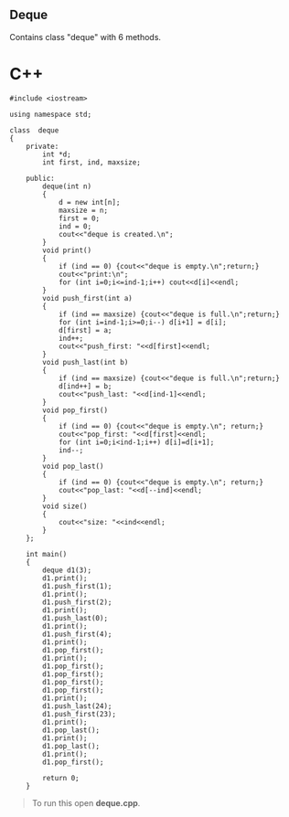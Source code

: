Deque
---------

Contains class "deque" with 6 methods.

# C++

    #include <iostream>

    using namespace std;

    class  deque
    {	
        private:
            int *d;
            int first, ind, maxsize;
        
        public:
            deque(int n)
            {
                d = new int[n];
                maxsize = n;
                first = 0;
                ind = 0;
                cout<<"deque is created.\n";
            }
            void print()
            {
                if (ind == 0) {cout<<"deque is empty.\n";return;}
                cout<<"print:\n";
                for (int i=0;i<=ind-1;i++) cout<<d[i]<<endl;
            }       
            void push_first(int a)
            {
                if (ind == maxsize) {cout<<"deque is full.\n";return;}
                for (int i=ind-1;i>=0;i--) d[i+1] = d[i];
                d[first] = a;
                ind++;
                cout<<"push_first: "<<d[first]<<endl;
            }
            void push_last(int b)
            {
                if (ind == maxsize) {cout<<"deque is full.\n";return;}
                d[ind++] = b;
                cout<<"push_last: "<<d[ind-1]<<endl;
            }
            void pop_first()
            {
                if (ind == 0) {cout<<"deque is empty.\n"; return;}
                cout<<"pop_first: "<<d[first]<<endl;
                for (int i=0;i<ind-1;i++) d[i]=d[i+1];
                ind--;
            }
            void pop_last()
            {
                if (ind == 0) {cout<<"deque is empty.\n"; return;}
                cout<<"pop_last: "<<d[--ind]<<endl;
            }
            void size()
            {
                cout<<"size: "<<ind<<endl;
            }
        };

        int main()
        {
            deque d1(3);
            d1.print();
            d1.push_first(1);
            d1.print();
            d1.push_first(2);
            d1.print();
            d1.push_last(0);
            d1.print();
            d1.push_first(4);
            d1.print();
            d1.pop_first();
            d1.print();
            d1.pop_first();
            d1.pop_first();
            d1.pop_first();
            d1.pop_first();
            d1.print();
            d1.push_last(24);
            d1.push_first(23);
            d1.print();
            d1.pop_last();
            d1.print();
            d1.pop_last();
            d1.print();
            d1.pop_first();

            return 0;
        }

> To run this open **deque.cpp**.
